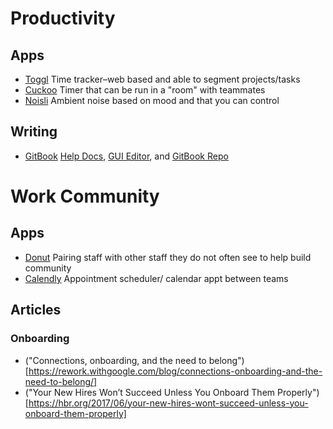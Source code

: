 # Productivity
## Apps
- [Toggl](https://toggl.com)
Time tracker–web based and able to segment projects/tasks
- [Cuckoo](https://cuckoo.team/)
Timer that can be run in a "room" with teammates
- [Noisli](https://www.noisli.com/)
Ambient noise based on mood and that you can control

## Writing
- [GitBook](gitbook.com)
[Help Docs](https://help.gitbook.com/), [GUI Editor](https://www.gitbook.com/editor), and [GitBook Repo](https://github.com/GitbookIO/gitbook)

# Work Community
## Apps
- [Donut](https://www.donut.ai/pairing/)
Pairing staff with other staff they do not often see to help build community
- [Calendly](https://calendly.com/)
Appointment scheduler/ calendar appt between teams

## Articles
### Onboarding
- ("Connections, onboarding, and the need to belong")[https://rework.withgoogle.com/blog/connections-onboarding-and-the-need-to-belong/]
- ("Your New Hires Won’t Succeed Unless You Onboard Them Properly")[https://hbr.org/2017/06/your-new-hires-wont-succeed-unless-you-onboard-them-properly]
